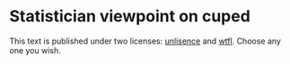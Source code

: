 # Statistician viewpoint on cuped

This text is published under two licenses: [unlisence]() and [wtfl](). Choose any one you wish.
